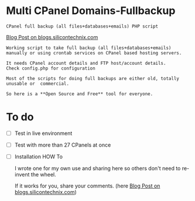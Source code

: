 Multi CPanel Domains-Fullbackup
===============================

    CPanel full backup (all files+databases+emails) PHP script

   [Blog Post on blogs.silicontechnix.com](http://blogs.silicontechnix.com/?p=710)

    Working script to take full backup (all files+databases+emails) 
    manually or using crontab services on CPanel based hosting servers.

    It needs CPanel account details and FTP host/account details.
    Check config.php for configuration

    Most of the scripts for doing full backups are either old, totally unusable or  commercial. 

    So here is a **Open Source and Free** tool for everyone.
 
# To do
- [ ] Test in live environment
- [ ] Test with more than 27 CPanels at once
- [ ] Installation HOW To

    I wrote one for my own use and sharing here so others don't need to re-invent the wheel.

  If it works for you, share your comments. (here [Blog Post on blogs.silicontechnix.com](http://blogs.silicontechnix.com/?p=710))

